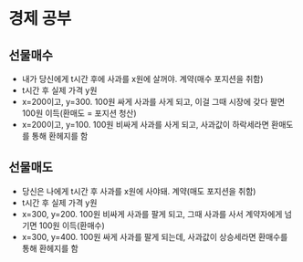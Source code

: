# 경제 공부

## 선물매수
- 내가 당신에게 t시간 후에 사과를 x원에 살꺼야. 계약(매수 포지션을 취함)
- t시간 후 실제 가격 y원
- x=200이고, y=300. 100원 싸게 사과를 사게 되고, 이걸 그때 시장에 갖다 팔면 100원 이득(환매도 = 포지션 청산)
- x=200이고, y=100. 100원 비싸게 사과를 사게 되고, 사과값이 하락세라면 환매도를 통해 환헤지를 함

## 선물매도
- 당신은 나에게 t시간 후 사과를 x원에 사야돼. 계약(매도 포지션을 취함)
- t시간 후 실제 가격 y원
- x=300, y=200. 100원 비싸게 사과를 팔게 되고, 그때 사과를 사서 계약자에게 넘기면 100원 이득(환매수)
- x=300, y=400. 100원 싸게 사과를 팔게 되는데, 사과값이 상승세라면 환매수를 통해 환헤지를 함
